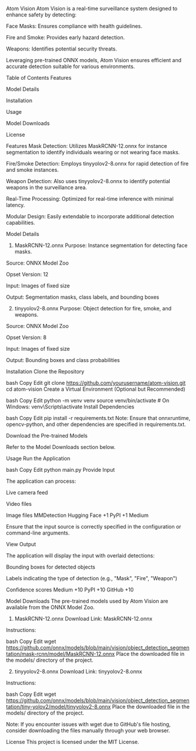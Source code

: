 Atom Vision
Atom Vision is a real-time surveillance system designed to enhance safety by detecting:

Face Masks: Ensures compliance with health guidelines.

Fire and Smoke: Provides early hazard detection.

Weapons: Identifies potential security threats.

Leveraging pre-trained ONNX models, Atom Vision ensures efficient and accurate detection suitable for various environments.

Table of Contents
Features

Model Details

Installation

Usage

Model Downloads

License

Features
Mask Detection: Utilizes MaskRCNN-12.onnx for instance segmentation to identify individuals wearing or not wearing face masks.

Fire/Smoke Detection: Employs tinyyolov2-8.onnx for rapid detection of fire and smoke instances.

Weapon Detection: Also uses tinyyolov2-8.onnx to identify potential weapons in the surveillance area.

Real-Time Processing: Optimized for real-time inference with minimal latency.

Modular Design: Easily extendable to incorporate additional detection capabilities.

Model Details
1. MaskRCNN-12.onnx
Purpose: Instance segmentation for detecting face masks.

Source: ONNX Model Zoo

Opset Version: 12

Input: Images of fixed size

Output: Segmentation masks, class labels, and bounding boxes

2. tinyyolov2-8.onnx
Purpose: Object detection for fire, smoke, and weapons.

Source: ONNX Model Zoo

Opset Version: 8

Input: Images of fixed size

Output: Bounding boxes and class probabilities

Installation
Clone the Repository

bash
Copy
Edit
git clone https://github.com/yourusername/atom-vision.git
cd atom-vision
Create a Virtual Environment (Optional but Recommended)

bash
Copy
Edit
python -m venv venv
source venv/bin/activate  # On Windows: venv\Scripts\activate
Install Dependencies

bash
Copy
Edit
pip install -r requirements.txt
Note: Ensure that onnxruntime, opencv-python, and other dependencies are specified in requirements.txt.

Download the Pre-trained Models

Refer to the Model Downloads section below.

Usage
Run the Application

bash
Copy
Edit
python main.py
Provide Input

The application can process:

Live camera feed

Video files

Image files
MMDetection
Hugging Face
+1
PyPI
+1
Medium

Ensure that the input source is correctly specified in the configuration or command-line arguments.

View Output

The application will display the input with overlaid detections:

Bounding boxes for detected objects

Labels indicating the type of detection (e.g., "Mask", "Fire", "Weapon")

Confidence scores
Medium
+10
PyPI
+10
GitHub
+10

Model Downloads
The pre-trained models used by Atom Vision are available from the ONNX Model Zoo.

1. MaskRCNN-12.onnx
Download Link: MaskRCNN-12.onnx

Instructions:

bash
Copy
Edit
wget https://github.com/onnx/models/blob/main/vision/object_detection_segmentation/mask-rcnn/model/MaskRCNN-12.onnx
Place the downloaded file in the models/ directory of the project.

2. tinyyolov2-8.onnx
Download Link: tinyyolov2-8.onnx

Instructions:

bash
Copy
Edit
wget https://github.com/onnx/models/blob/main/vision/object_detection_segmentation/tiny-yolov2/model/tinyyolov2-8.onnx
Place the downloaded file in the models/ directory of the project.

Note: If you encounter issues with wget due to GitHub's file hosting, consider downloading the files manually through your web browser.

License
This project is licensed under the MIT License.

